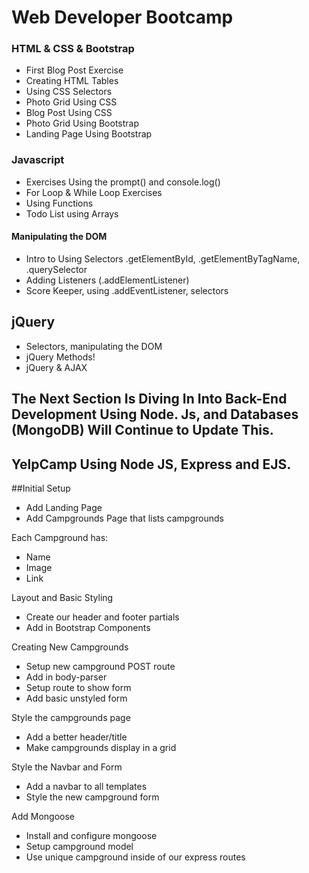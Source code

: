 # Web Developer Bootcamp

### HTML & CSS & Bootstrap
- First Blog Post Exercise
- Creating HTML Tables
- Using CSS Selectors
- Photo Grid Using CSS
- Blog Post Using CSS 
- Photo Grid Using Bootstrap 
- Landing Page Using Bootstrap

### Javascript
- Exercises Using the prompt() and console.log()
- For Loop & While Loop Exercises
- Using Functions
- Todo List using Arrays

#### Manipulating the DOM 
- Intro to Using Selectors .getElementById, .getElementByTagName, .querySelector
- Adding Listeners (.addElementListener)
- Score Keeper, using .addEventListener, selectors

## jQuery
- Selectors, manipulating the DOM
- jQuery Methods!
- jQuery & AJAX

## The Next Section Is Diving In Into Back-End Development Using Node. Js, and Databases (MongoDB) Will Continue to Update This.

## YelpCamp Using Node JS, Express and EJS.

##Initial Setup
* Add Landing Page
* Add Campgrounds Page that lists campgrounds

Each Campground has:
   * Name
   * Image
   * Link
   
Layout and Basic Styling
* Create our header and footer partials
* Add in Bootstrap Components

Creating New Campgrounds
* Setup new campground POST route
* Add in body-parser
* Setup route to show form
* Add basic unstyled form

Style the campgrounds page
* Add a better header/title
* Make campgrounds display in a grid

Style the Navbar and Form
* Add a navbar to all templates
* Style the new campground form

Add Mongoose
* Install and configure mongoose
* Setup campground model
* Use unique campground inside of our express routes
